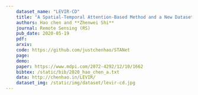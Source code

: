 ```yaml
---
    dataset_name: "LEVIR-CD"
    title: "A Spatial-Temporal Attention-Based Method and a New Dataset for Remote Sensing Image Change Detection"
    authors: Hao chen and **Zhenwei Shi**
    journal: Remote Sensing (RS)
    pub_date: 2020-05-19
    pdf: 
    arxiv: 
    code: https://github.com/justchenhao/STANet
    page: 
    demo: 
    paper: https://www.mdpi.com/2072-4292/12/10/1662
    bibtex: /static/bib/2020_hao_chen_a.txt
    data: http://chenhao.in/LEVIR/
    dataset_img: /static/img/dataset/levir-cd.jpg
---
```

    